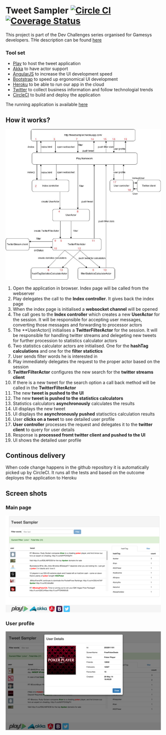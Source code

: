 # Tweet Sampler [![Circle CI](https://circleci.com/gh/lachatak/tweetsampler/tree/master.svg?style=svg)](https://circleci.com/gh/lachatak/tweetsampler/tree/master) [![Coverage Status](https://coveralls.io/repos/lachatak/tweetsampler/badge.svg?branch=master)](https://coveralls.io/r/lachatak/tweetsampler?branch=master)

This project is part of the Dev Challenges series organised for Gamesys developers.
THe description can be found [here](CHALLENGE.md)

### Tool set ###
- [Play](https://www.playframework.com/) to host the tweet application
- [Akka](http://akka.io/) to have actor support
- [AngularJS](https://angularjs.org/) to increase the UI development speed
- [Bootstrap](http://getbootstrap.com/) to speed up ergonomical UI development
- [Heroku](https://www.heroku.com/) to be able to run our app in the cloud
- [Twitter](https://twitter.com/lachata_k) to collect business information and follow technologial trends
- [CircleCI](https://circleci.com/) to build and deploy the application

The running application is available [here](http://tweetsampler.herokuapp.com/)

## How it works? ##

![Alt text](pics/TweetSampler_flow.jpg?raw=true "Flow")

1. Open the application in browser. Index page will be called from the webserver
2. Play delegates the call to the **Index controller**. It gives back the index page
3. When the index page is initialised a **websocket channel** will be opened
4. The call goes to the **Index controller** which creates a new **UserActor** for the session. It will be responsible for accepting user messages, converting those messages and forwarding to processor actors
5. The **UserActor(( initialises a **TwitterFilterActor** for the session. It will be responsible for handling twitter streams and delegeting new tweets for further procession to statistics calculator actors
6. Two statistics calculator actors are initialised. One for the **hashTag calculations** and one for the **filter statictics**
7. User sends filter words he is interested in
8. Play immediately delegates the request to the proper actor based on the session
9. **TwitterFilterActor** configures the new search for the **twitter streams client**
10. If there is a new tweet for the search option a call back method will be called in the **TwitterFilterActor**
11. The new **tweet is pushed to the UI**
12. The new **tweet is pushed to the statistics calculators**
13. Statistics calculators **asynchronously** calculates the results
14. UI displays the new tweet
15. UI displays the **asynchronously pushed** statisctics calculation results
16. User **clicks on a tweet** to see detailed user profile
17. **User controller** processes the request and delegates it to the **twitter client** to query for user details
18. Response is **processed fromt twitter client and pushed to the UI**
19. UI shows the detailed user profile

## Continous delivery ##
When code change happens in the github repository it is automatically picked up by CircleCI. It runs all the tests and based on the outcome deployes the application to Heroku

## Screen shots ##
### Main page ###
![Alt text](pics/TweetSamplerUI1.png?raw=true "Flow")

### User profile ###
![Alt text](pics/TweetSamplerUI2.png?raw=true "Flow")
